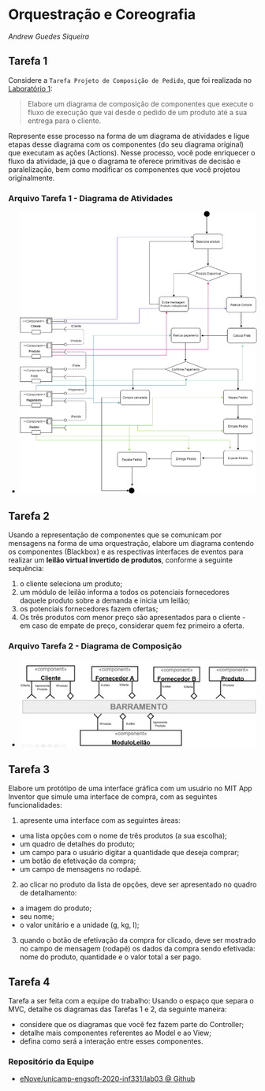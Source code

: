 # Orquestração e Coreografia
*Andrew Guedes Siqueira*

## Tarefa 1

Considere a `Tarefa Projeto de Composição de Pedido`, que foi realizada no [Laboratório 1](../lab1  ):

> Elabore um diagrama de composição de componentes que execute o fluxo de execução que vai desde o pedido de um produto até a sua entrega para o cliente.

Represente esse processo na forma de um diagrama de atividades e ligue etapas desse diagrama com os componentes (do seu diagrama original) que executam as ações (Actions). Nesse processo, você pode enriquecer o fluxo da atividade, já que o diagrama te oferece primitivas de decisão e paralelização, bem como modificar os componentes que você projetou originalmente.

### Arquivo Tarefa 1 - Diagrama de Atividades

- ![Tarefa1 Diagrama de Atitividades](images/Tarefa-1-images.png)

## Tarefa 2

Usando a representação de componentes que se comunicam por mensagens na forma de uma orquestração, elabore um diagrama contendo os componentes (Blackbox) e as respectivas interfaces de eventos para realizar um **leilão virtual invertido de produtos**, conforme a seguinte sequência:
1. o cliente seleciona um produto;
2. um módulo de leilão informa a todos os potenciais fornecedores daquele produto sobre a demanda e inicia um leilão;
3. os potenciais fornecedores fazem ofertas;
4. Os três produtos com menor preço são apresentados para o cliente - em caso de empate de preço, considerar quem fez primeiro a oferta.

### Arquivo Tarefa 2 - Diagrama de Composição

- ![Tarefa2 Diagrama de composição](images/Tarefa2-images.png)

## Tarefa 3

Elabore um protótipo de uma interface gráfica com um usuário no MIT App Inventor que simule uma interface de compra, com as seguintes funcionalidades:
1. apresente uma interface com as seguintes áreas:
  * uma lista opções com o nome de três produtos (a sua escolha);
  * um quadro de detalhes do produto;
  * um campo para o usuário digitar a quantidade que deseja comprar;
  * um botão de efetivação da compra;
  * um campo de mensagens no rodapé.
2. ao clicar no produto da lista de opções, deve ser apresentado no quadro de detalhamento:
  * a imagem do produto;
  * seu nome;
  * o valor unitário e a unidade (g, kg, l);
3. quando o botão de efetivação da compra for clicado, deve ser mostrado no campo de mensagem (rodapé) os dados da compra sendo efetivada: nome do produto, quantidade e o valor total a ser pago.

## Tarefa 4

Tarefa a ser feita com a equipe do trabalho:
Usando o espaço que separa o MVC, detalhe os diagramas das Tarefas 1 e 2, da seguinte maneira:
* considere que os diagramas que você fez fazem parte do Controller;
* detalhe mais componentes referentes ao Model e ao View;
* defina como será a interação entre esses componentes.

### Repositório da Equipe

- [eNove/unicamp-engsoft-2020-inf331/lab03 @ Github](https://github.com/eNove/unicamp-engsoft-2020-inf331/tree/master/lab03)